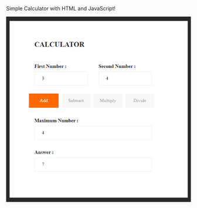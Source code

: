 Simple Calculator with HTML and JavaScript!

<img src="https://github.com/AlanTeeWeiLoon/Small-and-Simple-Application/blob/main/Small%20Application/Calculator/Image/Calculator.png" />
